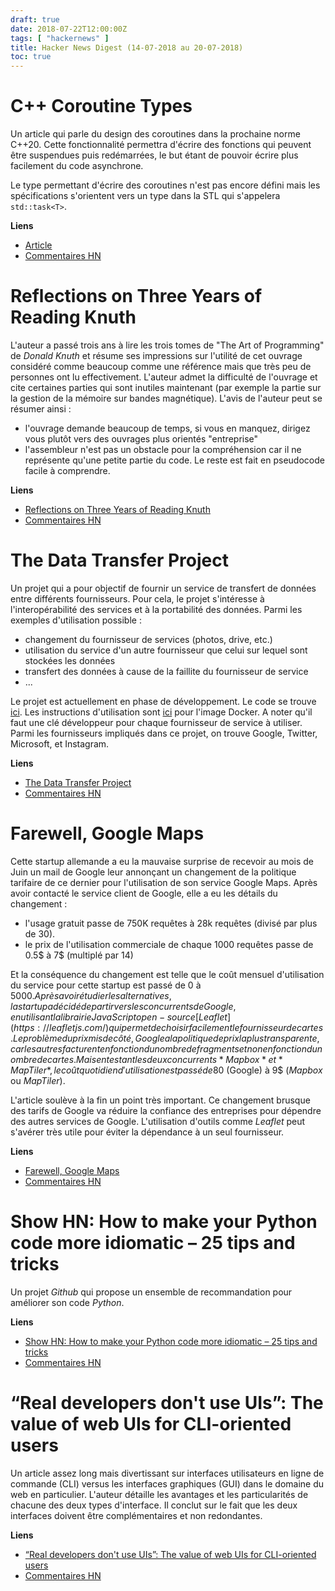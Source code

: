 ```yaml
---
draft: true
date: 2018-07-22T12:00:00Z
tags: [ "hackernews" ]
title: Hacker News Digest (14-07-2018 au 20-07-2018)
toc: true
---
```


<!--more-->

# C++ Coroutine Types
Un article qui parle du design des coroutines dans la prochaine norme C++20.
Cette fonctionnalité permettra d'écrire des fonctions qui peuvent être
suspendues puis redémarrées, le but étant de pouvoir écrire plus facilement
du code asynchrone.

Le type permettant d'écrire des coroutines n'est pas encore défini mais les spécifications s'orientent vers un type dans la STL qui s'appelera
`std::task<T>`.

**Liens**

- [Article](https://abseil.io/blog/20180713-coroutine-types)
- [Commentaires HN](https://news.ycombinator.com/item?id=17527618)

# Reflections on Three Years of Reading Knuth

L'auteur a passé trois ans à lire les trois tomes de "The Art of Programming" de
*Donald Knuth* et résume ses impressions sur l'utilité de cet ouvrage considéré
comme beaucoup comme une référence mais que très peu de personnes ont lu
effectivement. L'auteur admet la difficulté de l'ouvrage et cite certaines
parties qui sont inutiles maintenant (par exemple la partie sur la gestion de
la mémoire sur bandes magnétique). L'avis de l'auteur peut se résumer ainsi :

- l'ouvrage demande beaucoup de temps, si vous en manquez, dirigez vous plutôt
vers des ouvrages plus orientés "entreprise"
- l'assembleur n'est pas un obstacle pour la compréhension car il ne représente
qu'une petite partie du code. Le reste est fait en pseudocode facile à
comprendre.

**Liens**

- [Reflections on Three Years of Reading Knuth](http://commandlinefanatic.com/cgi-bin/showarticle.cgi?article=art070)
- [Commentaires HN](https://news.ycombinator.com/item?id=17546734)

# The Data Transfer Project

Un projet qui a pour objectif de fournir un service de transfert de données
entre différents fournisseurs. Pour cela, le projet s'intéresse à
l'interopérabilité des services et à la portabilité des données. Parmi les
exemples d'utilisation possible :

- changement du fournisseur de services (photos, drive, etc.)
- utilisation du service d'un autre fournisseur que celui sur lequel sont
stockées les données
- transfert des données à cause de la faillite du fournisseur de service
- ...

Le projet est actuellement en phase de développement. Le code se trouve
[ici](https://github.com/google/data-transfer-project). Les instructions
d'utilisation sont [ici](https://github.com/google/data-transfer-project/blob/master/Documentation/RunningLocally.md)
pour l'image Docker. A noter qu'il faut une clé développeur pour chaque
fournisseur de service à utiliser. Parmi les fournisseurs impliqués dans ce
projet, on trouve Google, Twitter, Microsoft, et Instagram.

**Liens**

- [The Data Transfer Project](https://datatransferproject.dev/)
- [Commentaires HN](https://news.ycombinator.com/item?id=17574707)

# Farewell, Google Maps

Cette startup allemande a eu la mauvaise surprise de recevoir au mois de Juin
un mail de Google leur annonçant un changement de la politique tarifaire de ce
dernier pour l'utilisation de son service Google Maps. Après avoir contacté
le service client de Google, elle a eu les détails du changement :

- l'usage gratuit passe de 750K requêtes à 28k requêtes (divisé par plus de 30).
- le prix de l'utilisation commerciale de chaque 1000 requêtes passe de 0.5$ à
7$ (multiplé par 14)

Et la conséquence du changement est telle que le coût mensuel d'utilisation du service
pour cette startup est passé de 0 à 5000$. Après avoir étudier les alternatives,
la startup a décidé de partir vers les concurrents de Google, en utilisant la
librairie JavaScript open-source [Leaflet](https://leafletjs.com/) qui permet
de choisir facilement le fournisseur de cartes. Le problème du
prix mis de côté, Google a la politique de prix la plus transparente, car les
autres facturent en fonction du nombre de fragments et non en fonction du
nombre de cartes. Mais en testant les deux concurrents *Mapbox* et *MapTiler*,
le coût quotidien d'utilisation est passé de 80$ (Google) à 9$ (*Mapbox* ou
  *MapTiler*).

L'article soulève à la fin un point très important. Ce changement brusque des
tarifs de Google va réduire la confiance des entreprises pour dépendre des
autres services de Google. L'utilisation d'outils comme *Leaflet* peut s'avérer très utile pour éviter la dépendance à un seul fournisseur.

**Liens**

- [Farewell, Google Maps](https://www.inderapotheke.de/blog/farewell-google-maps)
- [Commentaires HN](https://news.ycombinator.com/item?id=17570029)

# Show HN: How to make your Python code more idiomatic – 25 tips and tricks

Un projet *Github* qui propose un ensemble de recommandation pour améliorer son
code *Python*.

**Liens**

- [Show HN: How to make your Python code more idiomatic – 25 tips and tricks](https://github.com/jerry-git/learn-python3#idiomatic-python)
- [Commentaires HN](https://news.ycombinator.com/item?id=17529326)

# “Real developers don't use UIs”: The value of web UIs for CLI-oriented users
Un article assez long mais divertissant sur interfaces utilisateurs en ligne
de commande (CLI) versus les interfaces graphiques (GUI) dans le domaine du web
en particulier. L'auteur détaille les avantages et les particularités de
chacune des deux types d'interface. Il conclut sur le fait que les deux
interfaces doivent être complémentaires et non redondantes.

**Liens**

- [“Real developers don't use UIs”: The value of web UIs for CLI-oriented users](https://medium.com/design-ibm/real-developers-dont-use-uis-daea7404fb4e)
- [Commentaires HN](https://news.ycombinator.com/item?id=17559973)





<!--

The Effect of Sleep on Happiness

https://www.trackinghappiness.com/effect-sleep-happiness/

https://news.ycombinator.com/item?id=17558542

---

How to Design your Resume

https://uxdesign.cc/how-to-design-your-resumes-3b86ff7d9f76

https://news.ycombinator.com/item?id=17539825

---

Ask HN: Why do you keep a personal knowledge base?

https://news.ycombinator.com/item?id=17530498

https://news.ycombinator.com/item?id=17530498

-->

<!--

Ask HN: How to Seriously Start with Machine Learning and AI

https://news.ycombinator.com/item?id=16167620

https://news.ycombinator.com/item?id=16167620

---
What is going on in tech industry today?

https://news.ycombinator.com/item?id=17530580

https://news.ycombinator.com/item?id=17530580
-->

<!--
Ask HN: What was your best passive income in 2017?
https://news.ycombinator.com/item?id=16815842
https://news.ycombinator.com/item?id=16815842

Ask HN: How much passive income do you generate, and from what?
https://news.ycombinator.com/item?id=17566891
https://news.ycombinator.com/item?id=17566891


A new Darpa program to develop insect-scale robots
https://spectrum.ieee.org/automaton/robotics/robotics-hardware/darpa-wants-your-insect-scale-robots-for-a-micro-olympics
https://news.ycombinator.com/item?id=17575319

P1108R0: web_view for the C++ standard library
http://www.open-std.org/jtc1/sc22/wg21/docs/papers/2018/p1108r0.html
https://news.ycombinator.com/item?id=17560942

Ask HN: Software eng, but not a web dev. Learn new frameworks to build MVP?
https://news.ycombinator.com/item?id=17563170
https://news.ycombinator.com/item?id=17563170



Resume Examples from people who got hired by Google, Apple, NASA and others
https://www.kickresume.com/help-center/resume-samples/
https://news.ycombinator.com/item?id=17565478

Work less, get more: New Zealand firm's four-day week an 'unmitigated success'
https://www.theguardian.com/world/2018/jul/19/work-less-get-more-new-zealand-firms-four-day-week-an-unmitigated-success
https://news.ycombinator.com/item?id=17569391

JavaScript fundamentals before learning React
https://www.robinwieruch.de/javascript-fundamentals-react-requirements/
https://news.ycombinator.com/item?id=17569848

Project Fuchsia: Google Is Quietly Working on a Successor to Android
https://www.bloomberg.com/news/articles/2018-07-19/google-team-is-said-to-plot-android-successor-draw-skepticism
https://news.ycombinator.com/item?id=17566138

Ask HN: Were you happy moving your API from REST to GraphQL?
https://news.ycombinator.com/item?id=17565508
https://news.ycombinator.com/item?id=17565508

Best Buy Should Be Dead, but It’s Thriving in the Age of Amazon
https://www.bloomberg.com/news/features/2018-07-19/best-buy-should-be-dead-but-it-s-thriving-in-the-age-of-amazon
https://news.ycombinator.com/item?id=17566164

Blue Origin successfully lands both booster and crew capsule after test launch
https://techcrunch.com/2018/07/18/blue-origin-successfully-lands-both-booster-and-crew-capsule-after-test-launch/
https://news.ycombinator.com/item?id=17559675

The code that took America to the moon was just published to GitHub
https://qz.com/726338/the-code-that-took-america-to-the-moon-was-just-published-to-github-and-its-like-a-1960s-time-capsule/
https://news.ycombinator.com/item?id=17555878

Jupiter has 10 more moons we didn't know about
https://www.nature.com/articles/d41586-018-05725-6
https://news.ycombinator.com/item?id=17557002

Ask HN: What front end tools do you find yourself most productive with?
https://news.ycombinator.com/item?id=17562305
https://news.ycombinator.com/item?id=17562305

Python exercises to practice skills
https://github.com/srigalibe/pynotes/tree/master/Exercises-2
https://news.ycombinator.com/item?id=17560112

Show HN: Pinpointer, a Firefox extension to share links to page elements
https://addons.mozilla.org/en-US/firefox/addon/pinpointer/
https://news.ycombinator.com/item?id=17556805

Google to Be Fined $5B by EU in Android Antitrust Case
https://www.wsj.com/articles/google-to-be-fined-5-billion-by-eu-in-android-case-1531903470
https://news.ycombinator.com/item?id=17556497

In-Place Construction for std::any, std::variant and std::optional, C++17
https://www.bfilipek.com/2018/07/in-place-cpp17.html
https://news.ycombinator.com/item?id=17549826

Performance implications of default struct equality in C#
https://blogs.msdn.microsoft.com/seteplia/2018/07/17/performance-implications-of-default-struct-equality-in-c/
https://news.ycombinator.com/item?id=17547352

When You Watch Sports, Your Brain Thinks You’re Playing
http://nautil.us/issue/39/sport/the-unique-neurology-of-the-sports-fans-brain
https://news.ycombinator.com/item?id=17535995

Parcel: Fast, zero configuration web application bundler
https://github.com/parcel-bundler/parcel
https://news.ycombinator.com/item?id=17547433

Modern C++ for C Programmers: Part 4
https://ds9a.nl/articles/posts/cpp-4/
https://news.ycombinator.com/item?id=17544207

Show HN: Ramd.js JavaScript library for making TODO-like applications
https://github.com/vladocar/ramd.js
https://news.ycombinator.com/item?id=17540119

Show HN: I ran sentiment analysis on Show HN comments and got the meanest ones
https://hn.walzr.com
https://news.ycombinator.com/item?id=17540393

100+ Effective tactics to promote your blog posts
https://www.indiehackers.com/@indieorbust/100-effective-tactics-to-promote-your-blog-posts-d8905f76d3
https://news.ycombinator.com/item?id=17542563

Twitch streamers who spend years broadcasting to no one
https://www.theverge.com/2018/7/16/17569520/twitch-streamers-zero-viewers-motivation-community
https://news.ycombinator.com/item?id=17541600

The Power of Positive People
https://www.nytimes.com/2018/07/10/well/the-power-of-positive-people.html
https://news.ycombinator.com/item?id=17544300

Keeping a plaintext “did” file
http://theptrk.com/2018/07/11/did-txt-file/
https://news.ycombinator.com/item?id=17538697

Bullet journal: A simple productivity system that just uses pen and paper
http://qz.com/701309/people-are-falling-in-love-with-a-simple-productivity-system-that-just-uses-pen-and-paper/
https://news.ycombinator.com/item?id=11856987

How to Bullet Journal
https://www.youtube.com/watch?v=fm15cmYU0IM
https://news.ycombinator.com/item?id=13471590

How to Beat Digital Overload with a Bullet Journal
https://medium.com/@cloudapp/how-to-beat-digital-overwhelm-with-a-bullet-journal-217668be2235?utm_content=hackernews_bulletjournals&utm_medium=hackernews&utm_source=hackernews_medium_bulletjournals
https://news.ycombinator.com/item?id=15031865

BuJoPro: Thoughts on Adapting Bullet Journal to a Hyper-Connected World
http://calnewport.com/blog/2017/12/15/bujopro-thoughts-on-adapting-bullet-journal-to-a-hyper-connected-world
https://news.ycombinator.com/item?id=15938942

Ask HN: Is it a good time to switch to Ubuntu 18.04 desktop?
https://news.ycombinator.com/item?id=17538091
https://news.ycombinator.com/item?id=17538091

Ask HN: How do you keep checklists?
https://news.ycombinator.com/item?id=17537675
https://news.ycombinator.com/item?id=17537675

My Startup Failed, I Lost Everything. Here’s What I Learned:
https://medium.com/@StartupJourney/my-startup-failed-i-lost-everything-heres-what-i-learned-44658a116464
https://news.ycombinator.com/item?id=17538349

Open-Source Release Practices (2013)
http://en.tldp.org/HOWTO/Software-Release-Practice-HOWTO/
https://news.ycombinator.com/item?id=17534633

Ask HN: Reasons to stay in Software Engineering
https://news.ycombinator.com/item?id=17534845
https://news.ycombinator.com/item?id=17534845

Show HN: All Side Projects – side projects and apps for sale
https://www.allsideprojects.com
https://news.ycombinator.com/item?id=17534379

Why Use OpenStreetMap Instead of Google Maps?
https://www.openstreetmap.org/user/jbelien/diary/44356
https://news.ycombinator.com/item?id=17531713

Show HN: Start actually reading what you saved in your bookmarks – Meet Mailist
http://mailist.app
https://news.ycombinator.com/item?id=17526599

Ask HN: Favorite note-taking software?
https://news.ycombinator.com/item?id=17532094
https://news.ycombinator.com/item?id=17532094

Compile Time C++ Snake Game
https://github.com/mattbierner/STT-C-Compile-Time-Snake
https://news.ycombinator.com/item?id=17533636

The inconvenient truth about cancer and mobile phones
https://www.theguardian.com/technology/2018/jul/14/mobile-phones-cancer-inconvenient-truths
https://news.ycombinator.com/item?id=17530688

Show HN: Guppy, a GUI desktop app that replaces the terminal for React dev
https://github.com/joshwcomeau/guppy
https://news.ycombinator.com/item?id=17530818

My experience teaching my kids some programming [Racket]
http://emmanueltouzery.github.io/blog/posts/2016-10-13-teaching-racket.html
https://news.ycombinator.com/item?id=17530192

Open Sourced Logo Icons
http://logodust.com/?ref=mailchimp083582
https://news.ycombinator.com/item?id=17529849
-->
